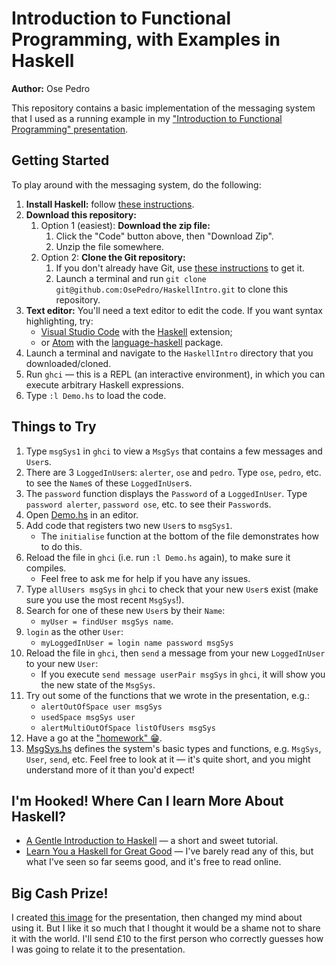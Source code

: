 # Introduction to Functional Programming, with Examples in Haskell

**Author:** Ose Pedro

This repository contains a basic implementation of the messaging system that I used as a running example in my ["Introduction to Functional Programming" presentation](https://docs.google.com/presentation/d/1bIBQewtYiaXQy0kvyWsJ3YTIPQMGXIq1hXNsOXZcURI).

## Getting Started

To play around with the messaging system, do the following:

1. **Install Haskell:** follow [these instructions](https://www.haskell.org/platform/).
1. **Download this repository:**
    1. Option 1 (easiest): **Download the zip file:**
        1. Click the "Code" button above, then "Download Zip".
        1. Unzip the file somewhere.
    1. Option 2: **Clone the Git repository:**
        1. If you don't already have Git, use [these instructions](https://git-scm.com/downloads) to get it.
        1. Launch a terminal and run `git clone git@github.com:OsePedro/HaskellIntro.git` to clone this repository.
1. **Text editor:** You'll need a text editor to edit the code.
If you want syntax highlighting, try:
    - [Visual Studio Code](https://code.visualstudio.com/) with the [Haskell](https://marketplace.visualstudio.com/items?itemName=haskell.haskell) extension;
    - or [Atom](https://atom.io/) with the [language-haskell](https://atom.io/packages/language-haskell) package.
1. Launch a terminal and navigate to the `HaskellIntro` directory that you downloaded/cloned.
1. Run `ghci` &mdash; this is a REPL (an interactive environment), in which you can execute arbitrary Haskell expressions.
1. Type `:l Demo.hs` to load the code.

## Things to Try

1. Type `msgSys1` in `ghci` to view a `MsgSys` that contains a few messages and `User`s.
1. There are 3 `LoggedInUser`s: `alerter`, `ose` and `pedro`.
Type `ose`, `pedro`, etc. to see the `Name`s of these `LoggedInUser`s.
1. The `password` function displays the `Password` of a `LoggedInUser`.
Type `password alerter`, `password ose`, etc. to see their `Password`s.
1. Open [Demo.hs](Demo.hs) in an editor.
1. Add code that registers two new `User`s to `msgSys1`.
    - The `initialise` function at the bottom of the file demonstrates how to do this.
1. Reload the file in `ghci` (i.e. run `:l Demo.hs` again), to make sure it compiles.
    - Feel free to ask me for help if you have any issues.
1. Type `allUsers msgSys` in `ghci` to check that your new `User`s exist (make sure you use the most recent `MsgSys`!).
1. Search for one of these new `User`s by their `Name`:
    - `myUser = findUser msgSys name`.
1. `login` as the other `User`:
    - `myLoggedInUser = login name password msgSys`
1. Reload the file in `ghci`, then `send` a message from your new `LoggedInUser` to your new `User`:
    - If you execute `send message userPair msgSys` in `ghci`, it will show you the new state of the `MsgSys`.
1. Try out some of the functions that we wrote in the presentation, e.g.:
    - `alertOutOfSpace user msgSys`
    - `usedSpace msgSys user`
    - `alertMultiOutOfSpace listOfUsers msgSys`
1. Have a go at the ["homework" 😁](https://docs.google.com/presentation/d/1bIBQewtYiaXQy0kvyWsJ3YTIPQMGXIq1hXNsOXZcURI/edit#slide=id.g9342e8f7da_2_30).
1. [MsgSys.hs](MsgSys.hs) defines the system's basic types and functions, e.g. `MsgSys`, `User`, `send`, etc.
Feel free to look at it &mdash; it's quite short, and you might understand more of it than you'd expect!

## I'm Hooked! Where Can I learn More About Haskell?

- [A Gentle Introduction to Haskell](https://www.haskell.org/tutorial/) &mdash; a short and sweet tutorial.
- [Learn You a Haskell for Great Good](http://learnyouahaskell.com/) &mdash; I've barely read any of this, but what I've seen so far seems good, and it's free to read online.

## Big Cash Prize!

I created [this image](images/chicks.svg) for the presentation, then changed my mind about using it.
But I like it so much that I thought it would be a shame not to share it with the world.
I'll send £10 to the first person who correctly guesses how I was going to relate it to the presentation.